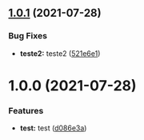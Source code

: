 ## [1.0.1](https://github.com/PedroHenry-Santos/test/compare/v1.0.0...v1.0.1) (2021-07-28)


### Bug Fixes

* **teste2:** teste2 ([521e6e1](https://github.com/PedroHenry-Santos/test/commit/521e6e1c2d70ba844fbe6fdbb3c09e82d8ccf008))

# 1.0.0 (2021-07-28)


### Features

* **test:** test ([d086e3a](https://github.com/PedroHenry-Santos/test/commit/d086e3ae2b0706dd3d87c1327c7cc1163e7da39a))
